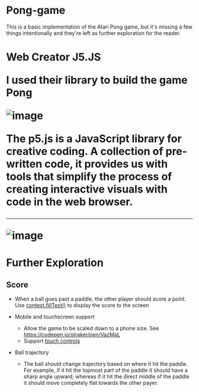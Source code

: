 <h1> Pong-game </h1>

This is a basic implementation of the Atari Pong game, but it's missing a few things intentionally and they're left as further exploration for the reader.

<h1>Web Creator J5.JS

I used their library to build the game Pong

![image](https://user-images.githubusercontent.com/89170789/221024443-c0b3dc90-5f3b-425c-8eab-516f505b273b.png)

The p5.js is a JavaScript library for creative coding. A collection of pre-written code, it provides us with tools that simplify the process of creating interactive visuals with code in the web browser.


---------------------------------------------------------------------------------------------------------------
![image](https://user-images.githubusercontent.com/89170789/221023348-41e9af6b-1d81-462e-9118-792aef77447f.png)

<h1>Further Exploration</h1>

<h2>Score</h2>

- When a ball goes past a paddle, the other player should score a point. Use [context.fillText()](https://developer.mozilla.org/en-US/docs/Web/API/CanvasRenderingContext2D/fillText) to display the score to the screen
- Mobile and touchscreen support
  - Allow the game to be scaled down to a phone size. See https://codepen.io/straker/pen/VazMaL
  - Support [touch controls](https://developer.mozilla.org/en-US/docs/Web/API/Touch_events)


- Ball trajectory
  - The ball should change trajectory based on where it hit the paddle. For example, if it hit the topmost part of the paddle it should have a sharp angle upward, whereas if it hit the direct middle of the paddle it should move completely flat towards the other payer.


